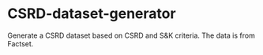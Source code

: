 # CSRD-dataset-generator
 Generate a CSRD dataset based on CSRD and S&K criteria. The data is from Factset.
